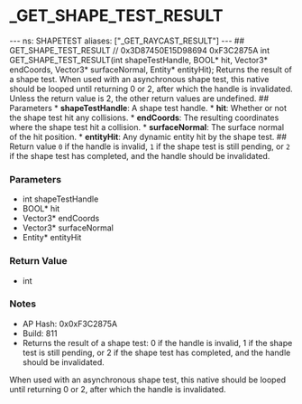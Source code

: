# _GET_SHAPE_TEST_RESULT

--- ns: SHAPETEST aliases: ["_GET_RAYCAST_RESULT"] --- ## GET_SHAPE_TEST_RESULT  // 0x3D87450E15D98694 0xF3C2875A int GET_SHAPE_TEST_RESULT(int shapeTestHandle, BOOL* hit, Vector3* endCoords, Vector3* surfaceNormal, Entity* entityHit);  Returns the result of a shape test.  When used with an asynchronous shape test, this native should be looped until returning 0 or 2, after which the handle is invalidated.  Unless the return value is 2, the other return values are undefined.  ## Parameters * **shapeTestHandle**: A shape test handle. * **hit**: Whether or not the shape test hit any collisions. * **endCoords**: The resulting coordinates where the shape test hit a collision. * **surfaceNormal**: The surface normal of the hit position. * **entityHit**: Any dynamic entity hit by the shape test.  ## Return value `0` if the handle is invalid, `1` if the shape test is still pending, or `2` if the shape test has completed, and the handle should be invalidated.

### Parameters
* int shapeTestHandle
* BOOL* hit
* Vector3* endCoords
* Vector3* surfaceNormal
* Entity* entityHit

### Return Value
* int

### Notes
* AP Hash: 0x0xF3C2875A
* Build: 811
* Returns the result of a shape test: 0 if the handle is invalid, 1 if the shape test is still pending, or 2 if the shape test has completed, and the handle should be invalidated.

When used with an asynchronous shape test, this native should be looped until returning 0 or 2, after which the handle is invalidated.

